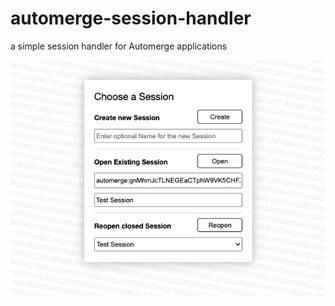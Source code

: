 # automerge-session-handler #

a simple session handler for Automerge applications

![Screenshot](Demo-Screenshot.png)
